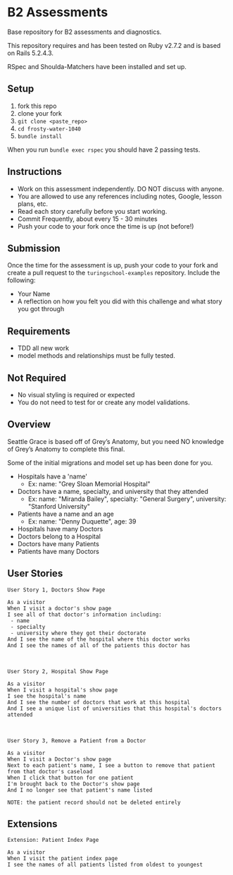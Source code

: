 # B2 Assessments

Base repository for B2 assessments and diagnostics.

This repository requires and has been tested on Ruby v2.7.2 and is based on Rails 5.2.4.3.

RSpec and Shoulda-Matchers have been installed and set up.

## Setup

1. fork this repo
2. clone your fork
3. `git clone <paste_repo>`
4. `cd frosty-water-1040`
5. `bundle install`

When you run `bundle exec rspec` you should have 2 passing tests.

## Instructions

* Work on this assessment independently. DO NOT discuss with anyone.
* You are allowed to use any references including notes, Google, lesson plans, etc.
* Read each story carefully before you start working.
* Commit Frequently, about every 15 - 30 minutes
* Push your code to your fork once the time is up (not before!)

## Submission

Once the time for the assessment is up, push your code to your fork and create a pull request to the `turingschool-examples` repository. Include the following:

* Your Name
* A reflection on how you felt you did with this challenge and what story you got through

## Requirements

* TDD all new work
* model methods and relationships must be fully tested.

## Not Required

* No visual styling is required or expected
* You do not need to test for or create any model validations.

## Overview

Seattle Grace is based off of Grey’s Anatomy, but you need NO knowledge of Grey’s Anatomy to complete this final.

Some of the initial migrations and model set up has been done for you.

* Hospitals have a 'name'
  * Ex: name: "Grey Sloan Memorial Hospital"
* Doctors have a name, specialty, and university that they attended
  * Ex: name: "Miranda Bailey", specialty: "General Surgery", university: "Stanford University"
* Patients have a name and an age
  * Ex: name: "Denny Duquette", age: 39
* Hospitals have many Doctors
* Doctors belong to a Hospital
* Doctors have many Patients
* Patients have many Doctors

## User Stories

```
User Story 1, Doctors Show Page
​
As a visitor
When I visit a doctor's show page
I see all of that doctor's information including:
 - name
 - specialty
 - university where they got their doctorate
And I see the name of the hospital where this doctor works
And I see the names of all of the patients this doctor has
```
​
​
```
User Story 2, Hospital Show Page
​
As a visitor
When I visit a hospital's show page
I see the hospital's name
And I see the number of doctors that work at this hospital
And I see a unique list of universities that this hospital's doctors attended
```
​
​
```
User Story 3, Remove a Patient from a Doctor
​
As a visitor
When I visit a Doctor's show page
Next to each patient's name, I see a button to remove that patient from that doctor's caseload
When I click that button for one patient
I'm brought back to the Doctor's show page
And I no longer see that patient's name listed

NOTE: the patient record should not be deleted entirely
```

## Extensions

```
Extension: Patient Index Page
​
As a visitor
When I visit the patient index page
I see the names of all patients listed from oldest to youngest
```

